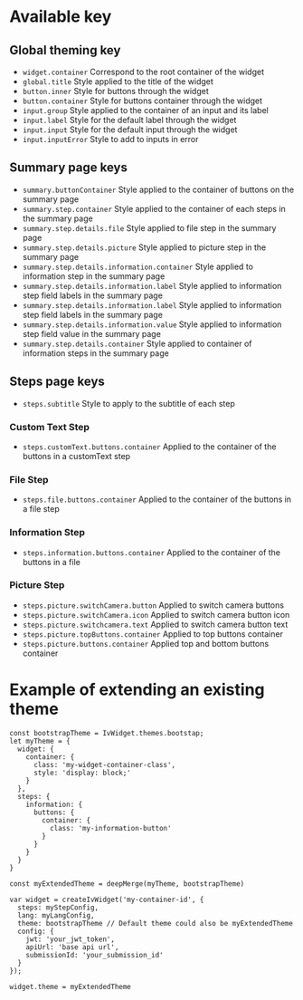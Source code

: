 # Available key

## Global theming key

- `widget.container` Correspond to the root container of the widget
- `global.title` Style applied to the title of the widget
- `button.inner` Style for buttons through the widget
- `button.container` Style for buttons container through the widget
- `input.group` Style applied to the container of an input and its label
- `input.label` Style for the default label through the widget
- `input.input` Style for the default input through the widget
- `input.inputError` Style to add to inputs in error

## Summary page keys

- `summary.buttonContainer` Style applied to the container of buttons on the summary page
- `summary.step.container` Style applied to the container of each steps in the summary page
- `summary.step.details.file` Style applied to file step in the summary page
- `summary.step.details.picture` Style applied to picture step in the summary page
- `summary.step.details.information.container` Style applied to information step in the summary page
- `summary.step.details.information.label` Style applied to information step field labels in the summary page
- `summary.step.details.information.label` Style applied to information step field labels in the summary page
- `summary.step.details.information.value` Style applied to information step field value in the summary page
- `summary.step.details.container` Style applied to container of information steps in the summary page

## Steps page keys

- `steps.subtitle` Style to apply to the subtitle of each step

### Custom Text Step

- `steps.customText.buttons.container` Applied to the container of the buttons in a customText step

### File Step

- `steps.file.buttons.container` Applied to the container of the buttons in a file step

### Information Step

- `steps.information.buttons.container` Applied to the container of the buttons in a file

### Picture Step

- `steps.picture.switchCamera.button` Applied to switch camera buttons
- `steps.picture.switchCamera.icon` Applied to switch camera button icon
- `steps.picture.switchcamera.text` Applied to switch camera button text
- `steps.picture.topButtons.container` Applied to top buttons container
- `steps.picture.buttons.container` Applied top and bottom buttons container

# Example of extending an existing theme

```
const bootstrapTheme = IvWidget.themes.bootstap;
let myTheme = {
  widget: {
    container: {
      class: 'my-widget-container-class',
      style: 'display: block;'
    }
  },
  steps: {
    information: {
      buttons: {
        container: {
          class: 'my-information-button'
        }
      }
    }
  }
}

const myExtendedTheme = deepMerge(myTheme, bootstrapTheme)

var widget = createIvWidget('my-container-id', {
  steps: myStepConfig,
  lang: myLangConfig,
  theme: bootstrapTheme // Default theme could also be myExtendedTheme
  config: {
    jwt: 'your_jwt_token',
    apiUrl: 'base api url',
    submissionId: 'your_submission_id'
  }
});

widget.theme = myExtendedTheme
```
